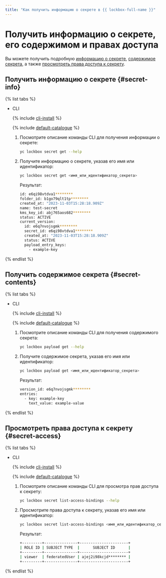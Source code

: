 ```yaml
---
title: "Как получить информацию о секрете в {{ lockbox-full-name }}"
---
```


# Получить информацию о секрете, его содержимом и правах доступа

Вы можете получить подробную [информацию о секрете](#secret-info), [содержимое секрета](#secret-contents), а также [просмотреть права доступа к секрету](#secret-access).

## Получить информацию о секрете {#secret-info}

{% list tabs %}

- CLI

  {% include [cli-install](../../_includes/cli-install.md) %}

  {% include [default-catalogue](../../_includes/default-catalogue.md) %}

  1. Посмотрите описание команды CLI для получения информации о секрете:

      ```bash
      yc lockbox secret get --help
      ```

  1. Получите информацию о секрете, указав его имя или идентификатор:

      ```bash
      yc lockbox secret get <имя_или_идентификатор_секрета>
      ```

     Результат:

      ```bash
      id: e6qi98vtdva1********
      folder_id: b1go79qlt1tp********
      created_at: "2023-11-03T15:28:18.909Z"
      name: test-secret
      kms_key_id: abj765aos682********
      status: ACTIVE
      current_version:
        id: e6q7nvojsgmk********
        secret_id: e6qi98vtdva1********
        created_at: "2023-11-03T15:28:18.909Z"
        status: ACTIVE
        payload_entry_keys:
          - example-key
      ```

{% endlist %}

## Получить содержимое секрета {#secret-contents}

{% list tabs %}

- CLI

  {% include [cli-install](../../_includes/cli-install.md) %}

  {% include [default-catalogue](../../_includes/default-catalogue.md) %}

  1. Посмотрите описание команды CLI для получения содержимого секрета:

      ```bash
      yc lockbox payload get --help
      ```

  1. Получите содержимое секрета, указав его имя или идентификатор:

      ```bash
      yc lockbox payload get <имя_или_идентификатор_секрета>
      ```

     Результат:

      ```bash
      version_id: e6q7nvojsgmk********
      entries:
        - key: example-key
          text_value: example-value
      ```

{% endlist %}

## Просмотреть права доступа к секрету {#secret-access}

{% list tabs %}

- CLI

  {% include [cli-install](../../_includes/cli-install.md) %}

  {% include [default-catalogue](../../_includes/default-catalogue.md) %}

  1. Посмотрите описание команды CLI для просмотра прав доступа к секрету:

      ```bash
      yc lockbox secret list-access-bindings --help
      ```

  1. Просмотрите права доступа к секрету, указав его имя или идентификатор:

      ```bash
      yc lockbox secret list-access-bindings <имя_или_идентификатор_секрета>
      ```

     Результат:

      ```bash
      +---------+---------------+----------------------+
      | ROLE ID | SUBJECT TYPE  |      SUBJECT ID      | 
      +---------+---------------+----------------------+
      | viewer  | federatedUser | ajej2i98kcjd******** | 
      +---------+---------------+----------------------+
      ```

{% endlist %}